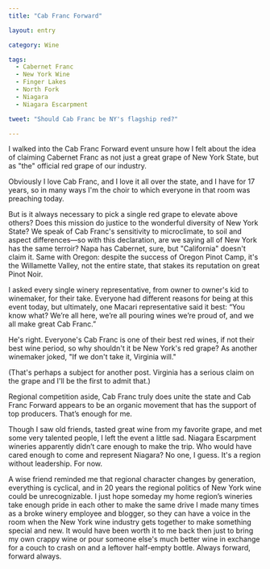 ```yaml
---
title: "Cab Franc Forward"

layout: entry

category: Wine

tags:
  - Cabernet Franc
  - New York Wine
  - Finger Lakes
  - North Fork
  - Niagara
  - Niagara Escarpment

tweet: "Should Cab Franc be NY's flagship red?"

---
```

I walked into the Cab Franc Forward event unsure how I felt about the idea of claiming Cabernet Franc as not just a great grape of New York State, but as "the" official red grape of our industry. 

Obviously I love Cab Franc, and I love it all over the state, and I have for 17 years, so in many ways I'm the choir to which everyone in that room was preaching today. 

But is it always necessary to pick a single red grape to elevate above others? Does this mission do justice to the wonderful diversity of New York State? We speak of Cab Franc's sensitivity to microclimate, to soil and aspect differences—so with this declaration, are we saying all of New York has the same terroir? Napa has Cabernet, sure, but "California" doesn't claim it. Same with Oregon: despite the success of Oregon Pinot Camp, it's the Willamette Valley, not the entire state, that stakes its reputation on great Pinot Noir.

I asked every single winery representative, from owner to owner's kid to winemaker, for their take. Everyone had different reasons for being at this event today, but ultimately, one Macari representative said it best: “You know what? We’re all here, we’re all pouring wines we’re proud of, and we all make great Cab Franc.” 

He's right. Everyone's Cab Franc is one of their best red wines, if not their best wine period, so why shouldn't it be New York's red grape? As another winemaker joked, "If we don't take it, Virginia will." 

(That's perhaps a subject for another post. Virginia has a serious claim on the grape and I'll be the first to admit that.)

Regional competition aside, Cab Franc truly does unite the state and Cab Franc Forward appears to be an organic movement that has the support of top producers. That’s enough for me. 

Though I saw old friends, tasted great wine from my favorite grape, and met some very talented people, I left the event a little sad. Niagara Escarpment wineries apparently didn’t care enough to make the trip. Who would have cared enough to come and represent Niagara? No one, I guess. It's a region without leadership. For now.

A wise friend reminded me that regional character changes by generation, everything is cyclical, and in 20 years the regional politics of New York wine could be unrecognizable. I just hope someday my home region’s wineries take enough pride in each other to make the same drive I made many times as a broke winery employee and blogger, so they can have a voice in the room when the New York wine industry gets together to make something special and new. It would have been worth it to me back then just to bring my own crappy wine or pour someone else's much better wine in exchange for a couch to crash on and a leftover half-empty bottle. Always forward, forward always.